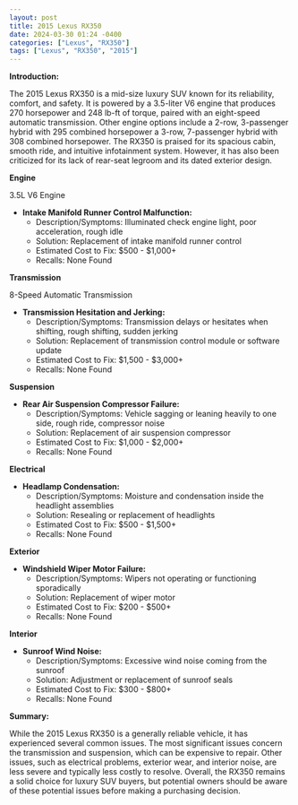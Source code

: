 ```yaml
---
layout: post
title: 2015 Lexus RX350
date: 2024-03-30 01:24 -0400
categories: ["Lexus", "RX350"]
tags: ["Lexus", "RX350", "2015"]
---
```

**Introduction:**

The 2015 Lexus RX350 is a mid-size luxury SUV known for its reliability, comfort, and safety. It is powered by a 3.5-liter V6 engine that produces 270 horsepower and 248 lb-ft of torque, paired with an eight-speed automatic transmission. Other engine options include a 2-row, 3-passenger hybrid with 295 combined horsepower a 3-row, 7-passenger hybrid with 308 combined horsepower. The RX350 is praised for its spacious cabin, smooth ride, and intuitive infotainment system. However, it has also been criticized for its lack of rear-seat legroom and its dated exterior design.

**Engine**

3.5L V6 Engine

* **Intake Manifold Runner Control Malfunction:**
  * Description/Symptoms: Illuminated check engine light, poor acceleration, rough idle
  * Solution: Replacement of intake manifold runner control
  * Estimated Cost to Fix: $500 - $1,000+
  * Recalls: None Found

**Transmission**

8-Speed Automatic Transmission

* **Transmission Hesitation and Jerking:**
  * Description/Symptoms: Transmission delays or hesitates when shifting, rough shifting, sudden jerking
  * Solution: Replacement of transmission control module or software update
  * Estimated Cost to Fix: $1,500 - $3,000+
  * Recalls: None Found

**Suspension**

* **Rear Air Suspension Compressor Failure:**
  * Description/Symptoms: Vehicle sagging or leaning heavily to one side, rough ride, compressor noise
  * Solution: Replacement of air suspension compressor
  * Estimated Cost to Fix: $1,000 - $2,000+
  * Recalls: None Found

**Electrical**

* **Headlamp Condensation:**
  * Description/Symptoms: Moisture and condensation inside the headlight assemblies
  * Solution: Resealing or replacement of headlights
  * Estimated Cost to Fix: $500 - $1,500+
  * Recalls: None Found

**Exterior**

* **Windshield Wiper Motor Failure:**
  * Description/Symptoms: Wipers not operating or functioning sporadically
  * Solution: Replacement of wiper motor
  * Estimated Cost to Fix: $200 - $500+
  * Recalls: None Found

**Interior**

* **Sunroof Wind Noise:**
  * Description/Symptoms: Excessive wind noise coming from the sunroof
  * Solution: Adjustment or replacement of sunroof seals
  * Estimated Cost to Fix: $300 - $800+
  * Recalls: None Found

**Summary:**

While the 2015 Lexus RX350 is a generally reliable vehicle, it has experienced several common issues. The most significant issues concern the transmission and suspension, which can be expensive to repair. Other issues, such as electrical problems, exterior wear, and interior noise, are less severe and typically less costly to resolve. Overall, the RX350 remains a solid choice for luxury SUV buyers, but potential owners should be aware of these potential issues before making a purchasing decision.
